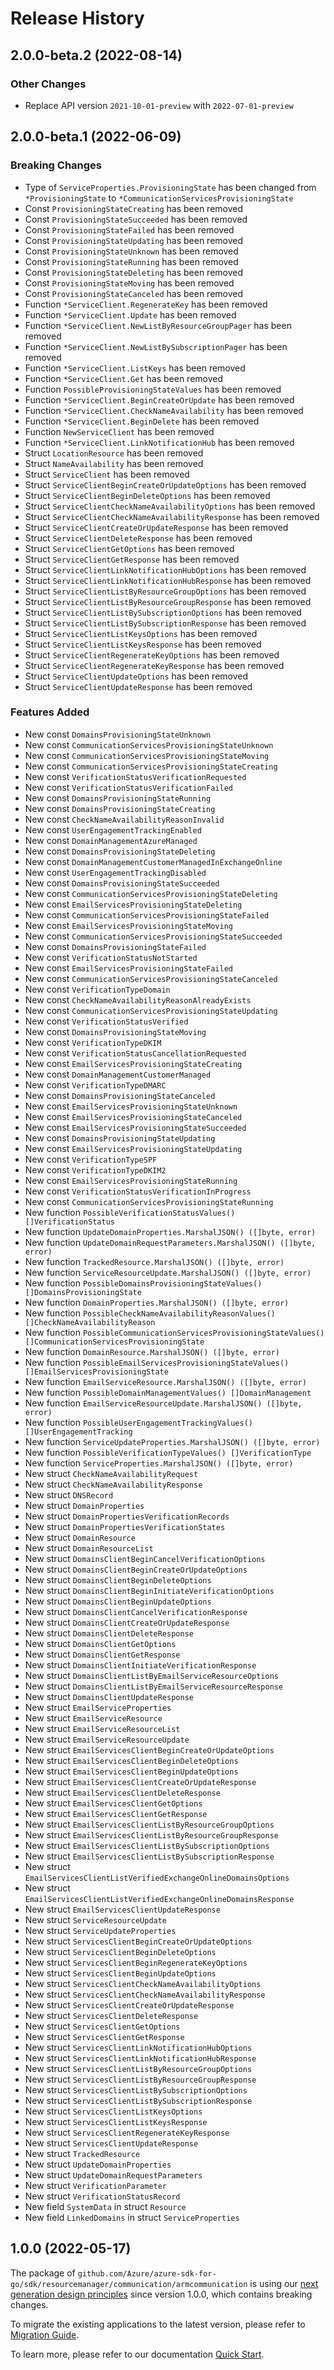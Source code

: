 # Release History

## 2.0.0-beta.2 (2022-08-14)
### Other Changes
- Replace API version `2021-10-01-preview` with `2022-07-01-preview`

## 2.0.0-beta.1 (2022-06-09)
### Breaking Changes

- Type of `ServiceProperties.ProvisioningState` has been changed from `*ProvisioningState` to `*CommunicationServicesProvisioningState`
- Const `ProvisioningStateCreating` has been removed
- Const `ProvisioningStateSucceeded` has been removed
- Const `ProvisioningStateFailed` has been removed
- Const `ProvisioningStateUpdating` has been removed
- Const `ProvisioningStateUnknown` has been removed
- Const `ProvisioningStateRunning` has been removed
- Const `ProvisioningStateDeleting` has been removed
- Const `ProvisioningStateMoving` has been removed
- Const `ProvisioningStateCanceled` has been removed
- Function `*ServiceClient.RegenerateKey` has been removed
- Function `*ServiceClient.Update` has been removed
- Function `*ServiceClient.NewListByResourceGroupPager` has been removed
- Function `*ServiceClient.NewListBySubscriptionPager` has been removed
- Function `*ServiceClient.ListKeys` has been removed
- Function `*ServiceClient.Get` has been removed
- Function `PossibleProvisioningStateValues` has been removed
- Function `*ServiceClient.BeginCreateOrUpdate` has been removed
- Function `*ServiceClient.CheckNameAvailability` has been removed
- Function `*ServiceClient.BeginDelete` has been removed
- Function `NewServiceClient` has been removed
- Function `*ServiceClient.LinkNotificationHub` has been removed
- Struct `LocationResource` has been removed
- Struct `NameAvailability` has been removed
- Struct `ServiceClient` has been removed
- Struct `ServiceClientBeginCreateOrUpdateOptions` has been removed
- Struct `ServiceClientBeginDeleteOptions` has been removed
- Struct `ServiceClientCheckNameAvailabilityOptions` has been removed
- Struct `ServiceClientCheckNameAvailabilityResponse` has been removed
- Struct `ServiceClientCreateOrUpdateResponse` has been removed
- Struct `ServiceClientDeleteResponse` has been removed
- Struct `ServiceClientGetOptions` has been removed
- Struct `ServiceClientGetResponse` has been removed
- Struct `ServiceClientLinkNotificationHubOptions` has been removed
- Struct `ServiceClientLinkNotificationHubResponse` has been removed
- Struct `ServiceClientListByResourceGroupOptions` has been removed
- Struct `ServiceClientListByResourceGroupResponse` has been removed
- Struct `ServiceClientListBySubscriptionOptions` has been removed
- Struct `ServiceClientListBySubscriptionResponse` has been removed
- Struct `ServiceClientListKeysOptions` has been removed
- Struct `ServiceClientListKeysResponse` has been removed
- Struct `ServiceClientRegenerateKeyOptions` has been removed
- Struct `ServiceClientRegenerateKeyResponse` has been removed
- Struct `ServiceClientUpdateOptions` has been removed
- Struct `ServiceClientUpdateResponse` has been removed

### Features Added

- New const `DomainsProvisioningStateUnknown`
- New const `CommunicationServicesProvisioningStateUnknown`
- New const `CommunicationServicesProvisioningStateMoving`
- New const `CommunicationServicesProvisioningStateCreating`
- New const `VerificationStatusVerificationRequested`
- New const `VerificationStatusVerificationFailed`
- New const `DomainsProvisioningStateRunning`
- New const `DomainsProvisioningStateCreating`
- New const `CheckNameAvailabilityReasonInvalid`
- New const `UserEngagementTrackingEnabled`
- New const `DomainManagementAzureManaged`
- New const `DomainsProvisioningStateDeleting`
- New const `DomainManagementCustomerManagedInExchangeOnline`
- New const `UserEngagementTrackingDisabled`
- New const `DomainsProvisioningStateSucceeded`
- New const `CommunicationServicesProvisioningStateDeleting`
- New const `EmailServicesProvisioningStateDeleting`
- New const `CommunicationServicesProvisioningStateFailed`
- New const `EmailServicesProvisioningStateMoving`
- New const `CommunicationServicesProvisioningStateSucceeded`
- New const `DomainsProvisioningStateFailed`
- New const `VerificationStatusNotStarted`
- New const `EmailServicesProvisioningStateFailed`
- New const `CommunicationServicesProvisioningStateCanceled`
- New const `VerificationTypeDomain`
- New const `CheckNameAvailabilityReasonAlreadyExists`
- New const `CommunicationServicesProvisioningStateUpdating`
- New const `VerificationStatusVerified`
- New const `DomainsProvisioningStateMoving`
- New const `VerificationTypeDKIM`
- New const `VerificationStatusCancellationRequested`
- New const `EmailServicesProvisioningStateCreating`
- New const `DomainManagementCustomerManaged`
- New const `VerificationTypeDMARC`
- New const `DomainsProvisioningStateCanceled`
- New const `EmailServicesProvisioningStateUnknown`
- New const `EmailServicesProvisioningStateCanceled`
- New const `EmailServicesProvisioningStateSucceeded`
- New const `DomainsProvisioningStateUpdating`
- New const `EmailServicesProvisioningStateUpdating`
- New const `VerificationTypeSPF`
- New const `VerificationTypeDKIM2`
- New const `EmailServicesProvisioningStateRunning`
- New const `VerificationStatusVerificationInProgress`
- New const `CommunicationServicesProvisioningStateRunning`
- New function `PossibleVerificationStatusValues() []VerificationStatus`
- New function `UpdateDomainProperties.MarshalJSON() ([]byte, error)`
- New function `UpdateDomainRequestParameters.MarshalJSON() ([]byte, error)`
- New function `TrackedResource.MarshalJSON() ([]byte, error)`
- New function `ServiceResourceUpdate.MarshalJSON() ([]byte, error)`
- New function `PossibleDomainsProvisioningStateValues() []DomainsProvisioningState`
- New function `DomainProperties.MarshalJSON() ([]byte, error)`
- New function `PossibleCheckNameAvailabilityReasonValues() []CheckNameAvailabilityReason`
- New function `PossibleCommunicationServicesProvisioningStateValues() []CommunicationServicesProvisioningState`
- New function `DomainResource.MarshalJSON() ([]byte, error)`
- New function `PossibleEmailServicesProvisioningStateValues() []EmailServicesProvisioningState`
- New function `EmailServiceResource.MarshalJSON() ([]byte, error)`
- New function `PossibleDomainManagementValues() []DomainManagement`
- New function `EmailServiceResourceUpdate.MarshalJSON() ([]byte, error)`
- New function `PossibleUserEngagementTrackingValues() []UserEngagementTracking`
- New function `ServiceUpdateProperties.MarshalJSON() ([]byte, error)`
- New function `PossibleVerificationTypeValues() []VerificationType`
- New function `ServiceProperties.MarshalJSON() ([]byte, error)`
- New struct `CheckNameAvailabilityRequest`
- New struct `CheckNameAvailabilityResponse`
- New struct `DNSRecord`
- New struct `DomainProperties`
- New struct `DomainPropertiesVerificationRecords`
- New struct `DomainPropertiesVerificationStates`
- New struct `DomainResource`
- New struct `DomainResourceList`
- New struct `DomainsClientBeginCancelVerificationOptions`
- New struct `DomainsClientBeginCreateOrUpdateOptions`
- New struct `DomainsClientBeginDeleteOptions`
- New struct `DomainsClientBeginInitiateVerificationOptions`
- New struct `DomainsClientBeginUpdateOptions`
- New struct `DomainsClientCancelVerificationResponse`
- New struct `DomainsClientCreateOrUpdateResponse`
- New struct `DomainsClientDeleteResponse`
- New struct `DomainsClientGetOptions`
- New struct `DomainsClientGetResponse`
- New struct `DomainsClientInitiateVerificationResponse`
- New struct `DomainsClientListByEmailServiceResourceOptions`
- New struct `DomainsClientListByEmailServiceResourceResponse`
- New struct `DomainsClientUpdateResponse`
- New struct `EmailServiceProperties`
- New struct `EmailServiceResource`
- New struct `EmailServiceResourceList`
- New struct `EmailServiceResourceUpdate`
- New struct `EmailServicesClientBeginCreateOrUpdateOptions`
- New struct `EmailServicesClientBeginDeleteOptions`
- New struct `EmailServicesClientBeginUpdateOptions`
- New struct `EmailServicesClientCreateOrUpdateResponse`
- New struct `EmailServicesClientDeleteResponse`
- New struct `EmailServicesClientGetOptions`
- New struct `EmailServicesClientGetResponse`
- New struct `EmailServicesClientListByResourceGroupOptions`
- New struct `EmailServicesClientListByResourceGroupResponse`
- New struct `EmailServicesClientListBySubscriptionOptions`
- New struct `EmailServicesClientListBySubscriptionResponse`
- New struct `EmailServicesClientListVerifiedExchangeOnlineDomainsOptions`
- New struct `EmailServicesClientListVerifiedExchangeOnlineDomainsResponse`
- New struct `EmailServicesClientUpdateResponse`
- New struct `ServiceResourceUpdate`
- New struct `ServiceUpdateProperties`
- New struct `ServicesClientBeginCreateOrUpdateOptions`
- New struct `ServicesClientBeginDeleteOptions`
- New struct `ServicesClientBeginRegenerateKeyOptions`
- New struct `ServicesClientBeginUpdateOptions`
- New struct `ServicesClientCheckNameAvailabilityOptions`
- New struct `ServicesClientCheckNameAvailabilityResponse`
- New struct `ServicesClientCreateOrUpdateResponse`
- New struct `ServicesClientDeleteResponse`
- New struct `ServicesClientGetOptions`
- New struct `ServicesClientGetResponse`
- New struct `ServicesClientLinkNotificationHubOptions`
- New struct `ServicesClientLinkNotificationHubResponse`
- New struct `ServicesClientListByResourceGroupOptions`
- New struct `ServicesClientListByResourceGroupResponse`
- New struct `ServicesClientListBySubscriptionOptions`
- New struct `ServicesClientListBySubscriptionResponse`
- New struct `ServicesClientListKeysOptions`
- New struct `ServicesClientListKeysResponse`
- New struct `ServicesClientRegenerateKeyResponse`
- New struct `ServicesClientUpdateResponse`
- New struct `TrackedResource`
- New struct `UpdateDomainProperties`
- New struct `UpdateDomainRequestParameters`
- New struct `VerificationParameter`
- New struct `VerificationStatusRecord`
- New field `SystemData` in struct `Resource`
- New field `LinkedDomains` in struct `ServiceProperties`


## 1.0.0 (2022-05-17)

The package of `github.com/Azure/azure-sdk-for-go/sdk/resourcemanager/communication/armcommunication` is using our [next generation design principles](https://azure.github.io/azure-sdk/general_introduction.html) since version 1.0.0, which contains breaking changes.

To migrate the existing applications to the latest version, please refer to [Migration Guide](https://aka.ms/azsdk/go/mgmt/migration).

To learn more, please refer to our documentation [Quick Start](https://aka.ms/azsdk/go/mgmt).
